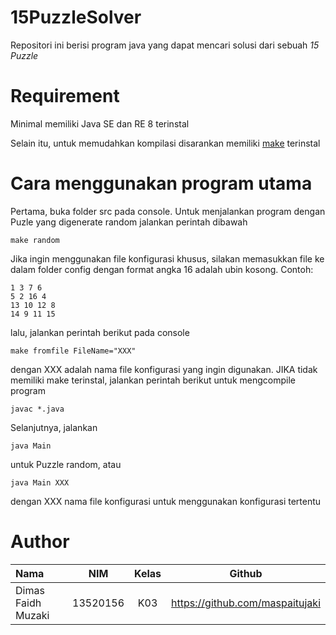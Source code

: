 # 15PuzzleSolver
Repositori ini berisi program java yang dapat mencari solusi dari sebuah _15 Puzzle_

# Requirement
Minimal memiliki Java SE dan RE 8 terinstal 

Selain itu, untuk memudahkan kompilasi disarankan memiliki [make](https://stackoverflow.com/questions/32127524/how-to-install-and-use-make-in-windows) terinstal

# Cara menggunakan program utama
Pertama, buka folder src pada console. Untuk menjalankan program dengan Puzle yang digenerate random jalankan perintah dibawah
```
make random
```
Jika ingin menggunakan file konfigurasi khusus, silakan memasukkan file ke dalam folder config dengan format angka 16 adalah ubin kosong. Contoh:
```
1 3 7 6
5 2 16 4
13 10 12 8
14 9 11 15
```
lalu, jalankan perintah berikut pada console
```
make fromfile FileName="XXX"
```
dengan XXX adalah nama file konfigurasi yang ingin digunakan.
JIKA tidak memiliki make terinstal, jalankan perintah berikut untuk mengcompile program
```
javac *.java
```
Selanjutnya, jalankan
```
java Main
```
untuk Puzzle random, atau
```
java Main XXX
```
dengan XXX nama file konfigurasi untuk menggunakan konfigurasi tertentu

# Author
| Nama      | NIM | Kelas     | Github|
| :---        |    :----:   |          :---: | :---: |
| Dimas Faidh Muzaki      | 13520156       | K03    | https://github.com/maspaitujaki|
